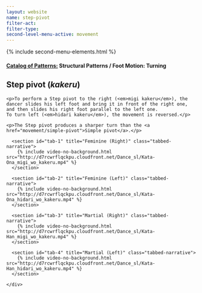 ```yaml
---
layout: website
name: step-pivot
filter-act:
filter-type:
second-level-menu-active: movement
---
```

{% include second-menu-elements.html %}

<main class="page-content">
  <div class="text-container">
    <h4><a href="/movement#catalog">Catalog of Patterns:</a> Structural Patterns / Foot Motion: Turning</h4>
    <h2>Step pivot (<em>kakeru</em>)</h2>

    <p>To perform a Step pivot to the right (<em>migi kakeru</em>), the dancer slides his left foot and bring it in front of the right one, and then slides his right foot parallel to the left one.
    To turn left (<em>hidari kakeru</em>), the movement is reversed.</p>

    <p>The Step pivot produces a sharper turn than the <a href="movement/simple-pivot">Simple pivot</a>.</p>

  </div>



<div class="tabs-container">
  <div class="tabs-container__links">
    <div class="wrapper">
      <div id="tabs"></div>
    </div>
  </div>
  <div class="tabs-container__content">
    <div class="wrapper">

      <section id="tab-1" title="Feminine (Right)" class="tabbed-narrative">
        {% include video-no-background.html src="http://d7rcwrflqckpu.cloudfront.net/Dance_sl/Kata-Ona_migi_wo_kakeru.mp4" %}
      </section>

      <section id="tab-2" title="Feminine (Left)" class="tabbed-narrative">
        {% include video-no-background.html src="http://d7rcwrflqckpu.cloudfront.net/Dance_sl/Kata-Ona_hidari_wo_kakeru.mp4" %}
      </section>

      <section id="tab-3" title="Martial (Right)" class="tabbed-narrative">
        {% include video-no-background.html src="http://d7rcwrflqckpu.cloudfront.net/Dance_sl/Kata-Han_migi_wo_kakeru.mp4" %}
      </section>

      <section id="tab-4" title="Martial (Left)" class="tabbed-narrative">
        {% include video-no-background.html src="http://d7rcwrflqckpu.cloudfront.net/Dance_sl/Kata-Han_hidari_wo_kakeru.mp4" %}
      </section>

    </div>
  </div>
</div>
</main>

